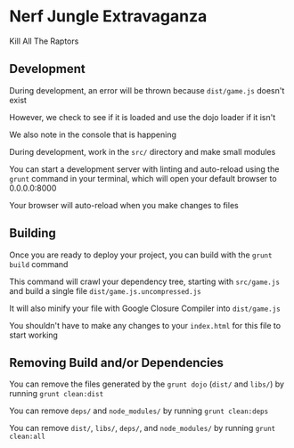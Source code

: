 # Nerf Jungle Extravaganza

Kill All The Raptors

## Development

During development, an error will be thrown because `dist/game.js` doesn't exist

However, we check to see if it is loaded and use the dojo loader if it isn't

We also note in the console that is happening

During development, work in the `src/` directory and make small modules

You can start a development server with linting and auto-reload using the `grunt` command in your terminal, which will open your default browser to 0.0.0.0:8000

Your browser will auto-reload when you make changes to files

## Building

Once you are ready to deploy your project, you can build with the `grunt build` command

This command will crawl your dependency tree, starting with `src/game.js` and build a single file `dist/game.js.uncompressed.js`

It will also minify your file with Google Closure Compiler into `dist/game.js`

You shouldn't have to make any changes to your `index.html` for this file to start working

## Removing Build and/or Dependencies

You can remove the files generated by the `grunt dojo` (`dist/` and `libs/`) by running `grunt clean:dist`

You can remove `deps/` and `node_modules/` by running `grunt clean:deps`

You can remove `dist/`, `libs/`, `deps/`, and `node_modules/` by running `grunt clean:all`
